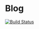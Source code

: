 # Blog
[![Build Status](https://travis-ci.org/DeclareDesign/blog.svg?branch=master)](https://travis-ci.org/DeclareDesign/blog)
